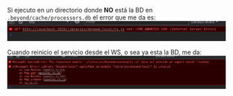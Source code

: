 Si ejecuto en un directorio donde **NO** está la BD en `.beyond/cache/processors.db` el error que me da es:
![Error2](./img/Error2.png)

Cuando reinicio el servicio desde el WS, o sea ya esta la BD, me da:
![Error1](./img/Error1.png)
